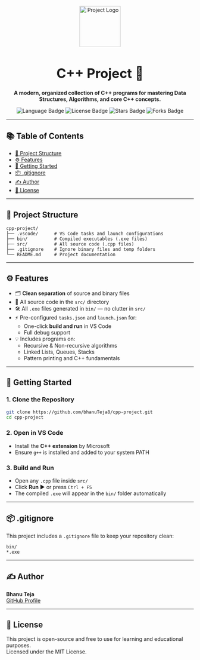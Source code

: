 <p align="center">
    <img src="https://img.icons8.com/external-flat-juicy-fish/80/000000/external-coding-coding-and-development-flat-flat-juicy-fish.png" alt="Project Logo" width="110"/>
</p>

<h1 align="center" style="font-size:2.5em;">C++ Project 🚀</h1>

<p align="center">
    <b>A modern, organized collection of C++ programs for mastering Data Structures, Algorithms, and core C++ concepts.</b>
</p>

<p align="center">
    <img src="https://img.shields.io/github/languages/top/bhanuTeja8/cpp-project?style=for-the-badge" alt="Language Badge"/>
    <img src="https://img.shields.io/github/license/bhanuTeja8/cpp-project?style=for-the-badge" alt="License Badge"/>
    <img src="https://img.shields.io/github/stars/bhanuTeja8/cpp-project?style=for-the-badge" alt="Stars Badge"/>
    <img src="https://img.shields.io/github/forks/bhanuTeja8/cpp-project?style=for-the-badge" alt="Forks Badge"/>
</p>

---

## 📚 Table of Contents

- [📁 Project Structure](#-project-structure)
- [⚙️ Features](#️-features)
- [🚀 Getting Started](#-getting-started)
- [📦 .gitignore](#-gitignore)
- [✍️ Author](#️-author)
- [📜 License](#-license)

---

## 📁 Project Structure

```text
cpp-project/
├── .vscode/      # VS Code tasks and launch configurations
├── bin/          # Compiled executables (.exe files)
├── src/          # All source code (.cpp files)
├── .gitignore    # Ignore binary files and temp folders
└── README.md     # Project documentation
```

---

## ⚙️ Features

- 🗂️ **Clean separation** of source and binary files
- 📂 All source code in the `src/` directory
- 🛠️ All `.exe` files generated in `bin/` — no clutter in `src/`
- ⚡ Pre-configured `tasks.json` and `launch.json` for:
    - One-click **build and run** in VS Code
    - Full debug support
- 💡 Includes programs on:
    - Recursive & Non-recursive algorithms
    - Linked Lists, Queues, Stacks
    - Pattern printing and C++ fundamentals

---

## 🚀 Getting Started

### 1. Clone the Repository

```bash
git clone https://github.com/bhanuTeja8/cpp-project.git
cd cpp-project
```

### 2. Open in VS Code

- Install the **C++ extension** by Microsoft
- Ensure `g++` is installed and added to your system PATH

### 3. Build and Run

- Open any `.cpp` file inside `src/`
- Click **Run ▶️** or press `Ctrl + F5`
- The compiled `.exe` will appear in the `bin/` folder automatically

---

## 📦 .gitignore

This project includes a `.gitignore` file to keep your repository clean:

```
bin/
*.exe
```

---

## ✍️ Author

**Bhanu Teja**  
[GitHub Profile](https://github.com/bhanuTeja8)

---

## 📜 License

This project is open-source and free to use for learning and educational purposes.  
Licensed under the MIT License.
